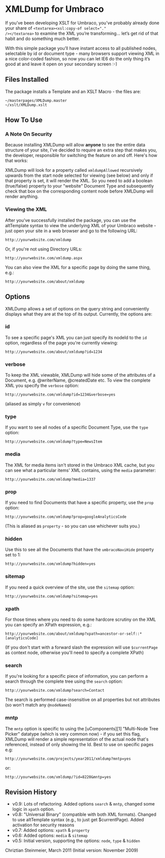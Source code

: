 # XMLDump for Umbraco

If you’ve been developing XSLT for Umbraco, you’ve probably already done your share
of <code>&lt;textarea&gt;&lt;xsl:copy-of select="." /&gt;&lt;/textarea&gt;</code> to examine the XML you’re transforming...
let’s get rid of that habit and do something much better.

With this simple package you’ll have instant access to all
published nodes, selectable by id or document type - many browsers support viewing XML
in a nice color-coded fashion, so now you can let IE6 do the only thing it’s good at and
leave it open on your secondary screen :-)

## Files Installed

The package installs a Template and an XSLT Macro - the files are:

	~/masterpages/XMLDump.master
	~/xslt/XMLDump.xslt

How To Use
----------

### A Note On Security

Because installing XMLDump will allow **anyone** to see the entire data structure of your site, I've decided
to require an extra step that makes you, the developer, responsible for switching the feature on and off.
Here's how that works:

XMLDump will look for a property called `xmldumpAllowed` recursively upwards from the
start node selected for viewing (see below) and only if that property is set, it will render the XML. So you
need to add a boolean (true/false) property to your "website" Document Type and subsequently check that box on
the corresponding content node before XMLDump will render anything.

### Viewing the XML

After you've successfully installed the package, you can use the altTemplate syntax to view the underlying XML of your
Umbraco website - just open your site in a web browser and go to the following URL:

	http://yourwebsite.com/xmldump

Or, if you're not using Directory URLs:

	http://yourwebsite.com/xmldump.aspx

You can also view the XML for a specific page by doing the same thing, e.g.:

	http://yourwebsite.com/about/xmldump


Options
-------

XMLDump allows a set of options on the query string and conveniently displays what they are at the top of its output. Currently, the options are:

### id

To see a specific page's XML you can just specify its nodeId to the `id` option, regardless of the page you're currently viewing:

	http://yourwebsite.com/about/xmldump?id=1234
	
### verbose

To keep the XML viewable, XMLDump will hide some of the attributes of a Document, e.g. @writerName, @createdDate etc. To view the complete XML you specify the `verbose` option:

	http://yourwebsite.com/xmldump?id=1234&verbose=yes
	
(aliased as simply `v` for convenience)

### type

If you want to see all nodes of a specific Document Type, use the `type` option:

	http://yourwebsite.com/xmldump?type=NewsItem
	
### media

The XML for media items isn't stored in the Umbraco XML cache, but you can see what a particular items' XML contains, using the `media` parameter:

	http://yourwebsite.com/xmldump?media=1337

### prop

If you need to find Documents that have a specific property, use the `prop` option:

	http://yourwebsite.com/xmldump?prop=googleAnalyticsCode

(This is aliased as `property` - so you can use whichever suits you.)

### hidden

Use this to see all the Documents that have the `umbracoNaviHide` property set to 1:

	http://yourwebsite.com/xmldump?hidden=yes

### sitemap

If you need a quick overview of the site, use the `sitemap` option:

	http://yourwebsite.com/xmldump?sitemap=yes

### xpath

For those times where you need to do some hardcore scrutiny on the XML you can specify an XPath expression, e.g.:

	http://yourwebsite.com/about/xmldump?xpath=ancestor-or-self::*[analyticsCode]
	
(If you don't start with a forward slash the expression will use `$currentPage` as context node, otherwise you'll need to specify a complete XPath)

### search

If you're looking for a specific piece of information, you can perform a search through the complete tree using the `search` option:

	http://yourwebsite.com/xmldump?search=Contact
	
The search is performed case-insensitive on all properties but not attributes (so won't match any `@nodeName`s)

### mntp

The `mntp` option is specific to using the [uComponents][1] "Multi-Node Tree Picker" datatype (which is very common now) - if you set this flag, XMLDump will render a simple representation of the actual node that's referenced, instead of only showing the Id. Best to use on specific pages e.g:

	http://yourwebsite.com/projects/year2011/xmldump?mntp=yes

or:

	http://yourwebsite.com/xmldump/?id=8220&mntp=yes
 
Revision History
----------------

* v0.9: Lots of refactoring. Added options `search` &amp; `mntp`, changed some logic in `xpath` option.
* v0.8:	"Universal Binary" (compatible with both XML formats). Changed to use altTemplate syntax (e.g., to just get $currentPage). Added activation for security reasons
* v0.7:	Added options: `xpath` &amp; `property`
* v0.6:	Added options: `media` &amp; `sitemap`
* v0.5:	Initial version, supporting the options: `node`, `type` &amp; `hidden`


Chriztian Steinmeier, March 2011
(Initial version: November 2009)